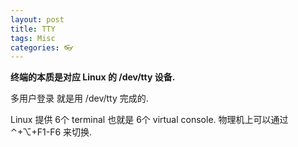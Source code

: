 ```yaml
---
layout: post
title: TTY
tags: Misc
categories: 👓
---
```


**终端的本质是对应 Linux 的 /dev/tty 设备.**

多用户登录 就是用 /dev/tty 完成的.

Linux 提供 6个 terminal
也就是 6个 virtual console.
物理机上可以通过  ⌃+⌥+F1-F6 来切换.
